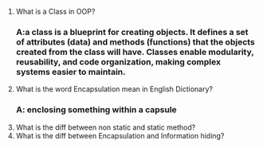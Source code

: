 1. What is a Class in OOP?
     ### A:a class is a blueprint for creating objects. It defines a set of attributes (data) and methods (functions) that the objects created from the class will have. Classes enable modularity, reusability, and code organization, making complex systems easier to maintain.
3. What is the word Encapsulation mean in English Dictionary?
   ### A: enclosing something within a capsule
5. What is the diff between non static and static method?
6. What is the diff between Encapsulation and Information hiding?

